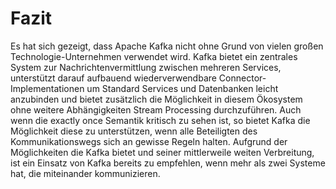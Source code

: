 # Fazit

Es hat sich gezeigt, dass Apache Kafka nicht ohne Grund von vielen großen Technologie-Unternehmen verwendet wird. Kafka bietet ein zentrales System zur Nachrichtenvermittlung zwischen mehreren Services, unterstützt darauf aufbauend wiederverwendbare Connector-Implementationen um Standard Services und Datenbanken leicht anzubinden und bietet zusätzlich die Möglichkeit in diesem Ökosystem ohne weitere Abhängigkeiten Stream Processing durchzuführen. Auch wenn die exactly once Semantik kritisch zu sehen ist, so bietet Kafka die Möglichkeit diese zu unterstützen, wenn alle Beteiligten des Kommunikationswegs sich an gewisse Regeln halten.
Aufgrund der Möglichkeiten die Kafka bietet und seiner mittlerweile weiten Verbreitung, ist ein Einsatz von Kafka bereits zu empfehlen, wenn mehr als zwei Systeme hat, die miteinander kommunizieren.